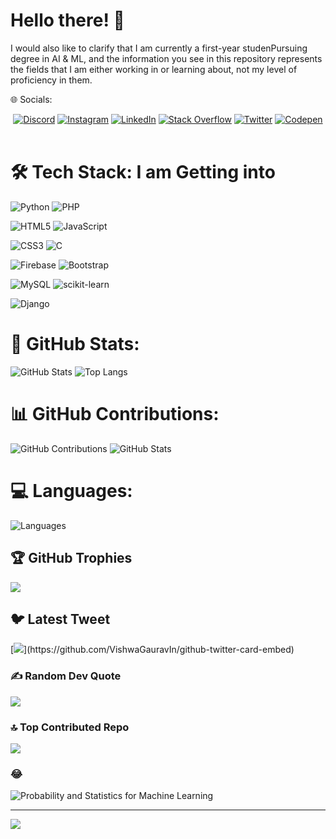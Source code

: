 # Hello there! 👋


I would also like to clarify that I am currently a first-year studenPursuing degree in AI & ML, and the information you see in this repository represents the fields that I am either working in or learning about, not my level of proficiency in them.

🌐 Socials:
<br>
<div align="center">
  <a href="https://discord.gg/prakash_.#4389"><img src="https://img.shields.io/badge/Discord-%237289DA.svg?logo=discord&logoColor=white" alt="Discord"></a>
  <a href="https://instagram.com/___.prakash_"><img src="https://img.shields.io/badge/Instagram-%23E4405F.svg?logo=Instagram&logoColor=white" alt="Instagram"></a>
  <a href="https://www.linkedin.com/in/prakash-r-97577725b"><img src="https://img.shields.io/badge/LinkedIn-%230077B5.svg?logo=linkedin&logoColor=white" alt="LinkedIn"></a>
  <a href="https://stackoverflow.com/users/21402993"><img src="https://img.shields.io/badge/-Stackoverflow-FE7A16?logo=stack-overflow&logoColor=white" alt="Stack Overflow"></a>
  <a href="https://twitter.com/prakash__r_"><img src="https://img.shields.io/badge/Twitter-%231DA1F2.svg?logo=Twitter&logoColor=white" alt="Twitter"></a>
  <a href="https://codepen.io/prakash02100"><img src="https://img.shields.io/badge/Codepen-000000?style=for-the-badge&logo=codepen&logoColor=white" alt="Codepen"></a>
</div> 

<br>

# 🛠️ Tech Stack: I am Getting into 
![Python](https://img.shields.io/badge/python-3670A0?style=for-the-badge&logo=python&logoColor=ffdd54) ![PHP](https://img.shields.io/badge/php-%23777BB4.svg?style=for-the-badge&logo=php&logoColor=white) 

![HTML5](https://img.shields.io/badge/html5-%23E34F26.svg?style=for-the-badge&logo=html5&logoColor=white) ![JavaScript](https://img.shields.io/badge/javascript-%23323330.svg?style=for-the-badge&logo=javascript&logoColor=%23F7DF1E) 

![CSS3](https://img.shields.io/badge/css3-%231572B6.svg?style=for-the-badge&logo=css3&logoColor=white) ![C](https://img.shields.io/badge/c-%2300599C.svg?style=for-the-badge&logo=c&logoColor=white) 

![Firebase](https://img.shields.io/badge/firebase-%23039BE5.svg?style=for-the-badge&logo=firebase) ![Bootstrap](https://img.shields.io/badge/bootstrap-%23563D7C.svg?style=for-the-badge&logo=bootstrap&logoColor=white)

![MySQL](https://img.shields.io/badge/mysql-%2300f.svg?style=for-the-badge&logo=mysql&logoColor=white)  ![scikit-learn](https://img.shields.io/badge/scikit--learn-%23F7931E.svg?style=for-the-badge&logo=scikit-learn&logoColor=white) 

![Django](https://img.shields.io/badge/Django-%23092E20.svg?style=for-the-badge&logo=django&logoColor=white)

# 🚀 GitHub Stats:

![GitHub Stats](https://github-readme-stats.vercel.app/api?username=johndoe&theme=radical&show_icons=true&count_private=true&hide_border=true)
![Top Langs](https://github-readme-stats.vercel.app/api/top-langs/?username=johndoe&theme=radical&hide_border=true&layout=compact&langs_count=8)

# 📊 GitHub Contributions:

![GitHub Contributions](https://github-readme-streak-stats.herokuapp.com/?user=prakash02100&theme=radical&hide_border=true)
![GitHub Stats](https://github-readme-stats.vercel.app/api?username=prakash02100&theme=radical&count_private=true&hide_border=true&show_icons=true)

# 💻 Languages:

![Languages](https://github-readme-stats.vercel.app/api/top-langs/?username=prakash02100&theme=radical&hide_border=true&layout=compact&langs_count=6)



<!-- # 📈 GitHub Stats:

![GitHub Stats](https://github-readme-stats.vercel.app/api?username=johndoe&theme=onedark&show_icons=true&hide_border=true)
![Top Langs](https://github-readme-stats.vercel.app/api/top-langs/?username=johndoe&theme=onedark&hide_border=true&layout=compact&langs_count=8)


# 📊 GitHub Stats:
![](https://github-readme-stats.vercel.app/api?username=prakash02100&theme=onedark&hide_border=true&include_all_commits=true&count_private=true)<br/>
![](https://github-readme-streak-stats.herokuapp.com/?user=prakash02100&theme=onedark&hide_border=true)<br/>
![](https://github-readme-stats.vercel.app/api/top-langs/?username=prakash02100&theme=onedark&hide_border=true&include_all_commits=true&count_private=true&layout=compact)
 -->
## 🏆 GitHub Trophies
![](https://github-profile-trophy.vercel.app/?username=prakash02100&theme=radical&no-frame=false&no-bg=false&margin-w=4)

## 🐦 Latest Tweet
[![](https://gtce.itsvg.in/api?username=prakash__r_)](https://github.com/VishwaGauravIn/github-twitter-card-embed)

### ✍️ Random Dev Quote
![](https://quotes-github-readme.vercel.app/api?type=horizontal&theme=dark)

### 🔝 Top Contributed Repo
![](https://github-contributor-stats.vercel.app/api?username=prakash02100&limit=5&theme=dark&combine_all_yearly_contributions=true)

### 😂
![Probability and Statistics for Machine Learning](https://dezyre.gumlet.io/images/blog/probability-and-statistics-for-machine-learning/blobid0.png?w=330&dpr=2.6)

---
[![](https://visitcount.itsvg.in/api?id=prakash02100&icon=8&color=0)](https://visitcount.itsvg.in)
